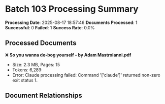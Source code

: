 # Batch 103 Processing Summary

**Processing Date**: 2025-08-17 18:57:46
**Documents Processed**: 1
**Successful**: 0
**Failed**: 1
**Success Rate**: 0.0%

## Processed Documents

❌ **So you wanna de-bog yourself - by Adam Mastroianni.pdf**
   - Size: 2.3 MB, Pages: 15
   - Tokens: 6,289
   - Error: Claude processing failed: Command '['claude']' returned non-zero exit status 1.

## Document Relationships
